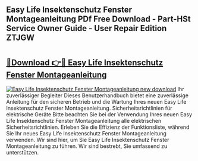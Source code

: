 ## Easy Life Insektenschutz Fenster Montageanleitung PDf Free Download - Part-HSt Service Owner Guide - User Repair Edition ZTJGW

# <h2><a href="http://df8i6j6.blite.top/?on=Easy+Life+Insektenschutz+Fenster+Montageanleitung">🔗Download 👉🔴 Easy Life Insektenschutz Fenster Montageanleitung</a></h2>

[![Easy Life Insektenschutz Fenster Montageanleitung new download](https://i.imgur.com/lujVjoI.png)](http://df8i6j6.blite.top/?on=Easy+Life+Insektenschutz+Fenster+Montageanleitung)
Ihr zuverlässiger Begleiter Dieses Benutzerhandbuch bietet eine zuverlässige Anleitung für den sicheren Betrieb und die Wartung Ihres neuen Easy Life Insektenschutz Fenster Montageanleitung. Sicherheitsrichtlinien für elektrische Geräte Bitte beachten Sie bei der Verwendung Ihres neuen Easy Life Insektenschutz Fenster Montageanleitung alle elektrischen Sicherheitsrichtlinien. Erleben Sie die Effizienz der Funktionsliste, während Sie Ihr neues Easy Life Insektenschutz Fenster Montageanleitung verwenden. Wir sind hier, um Sie Easy Life Insektenschutz Fenster Montageanleitung zu führen. Wir sind bestrebt, Sie umfassend zu unterstützen.
